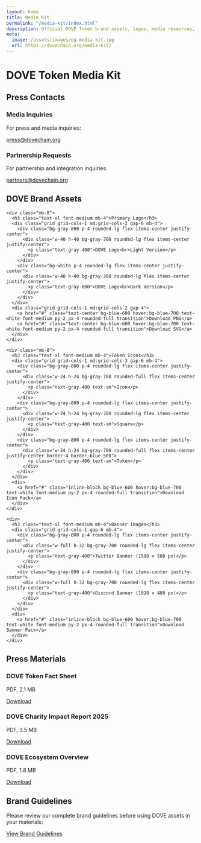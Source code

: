 ```yaml
---
layout: home
title: Media Kit
permalink: "/media-kit/index.html"
description: Official DOVE Token brand assets, logos, media resources, and press materials for partners and press.
meta:
  image: /assets/images/og-media-kit.jpg
  url: https://dovechain.org/media-kit/
---
```


<div class="container mx-auto px-4 py-16 max-w-7xl">
  <h1 class="text-4xl md:text-5xl font-bold text-center mb-8">DOVE Token Media Kit</h1>
  
  <div class="bg-gray-900 rounded-lg p-8 mb-8 shadow-lg">
    <h2 class="text-2xl font-semibold mb-4">Press Contacts</h2>
    <div class="grid grid-cols-1 md:grid-cols-2 gap-6">
      <div class="border border-gray-700 rounded-lg p-4">
        <h3 class="text-xl font-medium mb-2">Media Inquiries</h3>
        <p class="mb-2">For press and media inquiries:</p>
        <a href="mailto:press@dovechain.org" class="text-blue-400 hover:text-blue-300">press@dovechain.org</a>
      </div>
      <div class="border border-gray-700 rounded-lg p-4">
        <h3 class="text-xl font-medium mb-2">Partnership Requests</h3>
        <p class="mb-2">For partnership and integration inquiries:</p>
        <a href="mailto:partners@dovechain.org" class="text-blue-400 hover:text-blue-300">partners@dovechain.org</a>
      </div>
    </div>
  </div>

  <div class="bg-gray-900 rounded-lg p-8 mb-8 shadow-lg">
    <h2 class="text-2xl font-semibold mb-4">DOVE Brand Assets</h2>
    
    <div class="mb-8">
      <h3 class="text-xl font-medium mb-4">Primary Logo</h3>
      <div class="grid grid-cols-1 md:grid-cols-2 gap-6 mb-4">
        <div class="bg-gray-800 p-4 rounded-lg flex items-center justify-center">
          <div class="w-40 h-40 bg-gray-700 rounded-lg flex items-center justify-center">
            <p class="text-gray-400">DOVE Logo<br>Light Version</p>
          </div>
        </div>
        <div class="bg-white p-4 rounded-lg flex items-center justify-center">
          <div class="w-40 h-40 bg-gray-200 rounded-lg flex items-center justify-center">
            <p class="text-gray-600">DOVE Logo<br>Dark Version</p>
          </div>
        </div>
      </div>
      <div class="grid grid-cols-1 md:grid-cols-2 gap-4">
        <a href="#" class="text-center bg-blue-600 hover:bg-blue-700 text-white font-medium py-2 px-4 rounded-full transition">Download PNG</a>
        <a href="#" class="text-center bg-blue-600 hover:bg-blue-700 text-white font-medium py-2 px-4 rounded-full transition">Download SVG</a>
      </div>
    </div>
    
    <div class="mb-8">
      <h3 class="text-xl font-medium mb-4">Token Icons</h3>
      <div class="grid grid-cols-1 md:grid-cols-3 gap-6 mb-4">
        <div class="bg-gray-800 p-4 rounded-lg flex items-center justify-center">
          <div class="w-24 h-24 bg-gray-700 rounded-full flex items-center justify-center">
            <p class="text-gray-400 text-sm">Icon</p>
          </div>
        </div>
        <div class="bg-gray-800 p-4 rounded-lg flex items-center justify-center">
          <div class="w-24 h-24 bg-gray-700 rounded-lg flex items-center justify-center">
            <p class="text-gray-400 text-sm">Square</p>
          </div>
        </div>
        <div class="bg-gray-800 p-4 rounded-lg flex items-center justify-center">
          <div class="w-24 h-24 bg-gray-700 rounded-full flex items-center justify-center border-4 border-blue-500">
            <p class="text-gray-400 text-sm">Token</p>
          </div>
        </div>
      </div>
      <div>
        <a href="#" class="inline-block bg-blue-600 hover:bg-blue-700 text-white font-medium py-2 px-4 rounded-full transition">Download Icon Pack</a>
      </div>
    </div>
    
    <div>
      <h3 class="text-xl font-medium mb-4">Banner Images</h3>
      <div class="grid grid-cols-1 gap-6 mb-4">
        <div class="bg-gray-800 p-4 rounded-lg flex items-center justify-center">
          <div class="w-full h-32 bg-gray-700 rounded-lg flex items-center justify-center">
            <p class="text-gray-400">Twitter Banner (1500 × 500 px)</p>
          </div>
        </div>
        <div class="bg-gray-800 p-4 rounded-lg flex items-center justify-center">
          <div class="w-full h-32 bg-gray-700 rounded-lg flex items-center justify-center">
            <p class="text-gray-400">Discord Banner (1920 × 480 px)</p>
          </div>
        </div>
      </div>
      <div>
        <a href="#" class="inline-block bg-blue-600 hover:bg-blue-700 text-white font-medium py-2 px-4 rounded-full transition">Download Banner Pack</a>
      </div>
    </div>
  </div>

  <div class="bg-gray-900 rounded-lg p-8 mb-8 shadow-lg">
    <h2 class="text-2xl font-semibold mb-4">Press Materials</h2>
    <div class="space-y-4 mb-6">
      <div class="border border-gray-700 rounded-lg p-4 flex justify-between items-center">
        <div>
          <h3 class="text-lg font-medium">DOVE Token Fact Sheet</h3>
          <p class="text-sm text-gray-400">PDF, 2.1 MB</p>
        </div>
        <a href="#" class="text-blue-400 hover:text-blue-300">Download</a>
      </div>
      <div class="border border-gray-700 rounded-lg p-4 flex justify-between items-center">
        <div>
          <h3 class="text-lg font-medium">DOVE Charity Impact Report 2025</h3>
          <p class="text-sm text-gray-400">PDF, 3.5 MB</p>
        </div>
        <a href="#" class="text-blue-400 hover:text-blue-300">Download</a>
      </div>
      <div class="border border-gray-700 rounded-lg p-4 flex justify-between items-center">
        <div>
          <h3 class="text-lg font-medium">DOVE Ecosystem Overview</h3>
          <p class="text-sm text-gray-400">PDF, 1.8 MB</p>
        </div>
        <a href="#" class="text-blue-400 hover:text-blue-300">Download</a>
      </div>
    </div>
  </div>

  <div class="bg-gray-900 rounded-lg p-8 shadow-lg">
    <h2 class="text-2xl font-semibold mb-4">Brand Guidelines</h2>
    <p class="mb-6">Please review our complete brand guidelines before using DOVE assets in your materials:</p>
    <div class="text-center">
      <a href="/brand-guidelines/" class="inline-block bg-blue-600 hover:bg-blue-700 text-white font-medium py-2 px-6 rounded-full transition">View Brand Guidelines</a>
    </div>
  </div>
</div>
